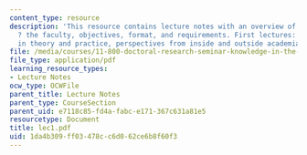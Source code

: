 ```yaml
---
content_type: resource
description: 'This resource contains lecture notes with an overview of the course
  ? the faculty, objectives, format, and requirements. First lectures: Knowledge use
  in theory and practice, perspectives from inside and outside academia.'
file: /media/courses/11-800-doctoral-research-seminar-knowledge-in-the-public-arena-spring-2007/1da4b309ff03478cc6d062ce6b8f60f3_lec1.pdf
file_type: application/pdf
learning_resource_types:
- Lecture Notes
ocw_type: OCWFile
parent_title: Lecture Notes
parent_type: CourseSection
parent_uid: e7118c85-fd4a-fabc-e171-367c631a81e5
resourcetype: Document
title: lec1.pdf
uid: 1da4b309-ff03-478c-c6d0-62ce6b8f60f3
---
```

